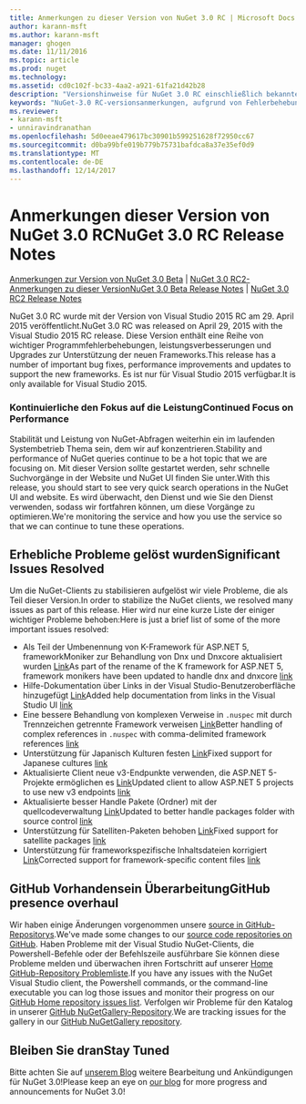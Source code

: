 ```yaml
---
title: Anmerkungen zu dieser Version von NuGet 3.0 RC | Microsoft Docs
author: karann-msft
ms.author: karann-msft
manager: ghogen
ms.date: 11/11/2016
ms.topic: article
ms.prod: nuget
ms.technology: 
ms.assetid: cd0c102f-bc33-4aa2-a921-61fa21d42b28
description: "Versionshinweise für NuGet 3.0 RC einschließlich bekannte Probleme, Fehlerbehebungen, Funktionen und Archivierung von dcrs Design."
keywords: "NuGet-3.0 RC-versionsanmerkungen, aufgrund von Fehlerbehebungen, bekannte Probleme, zusätzliche Funktionen, Archivierung von dcrs Design"
ms.reviewer:
- karann-msft
- unniravindranathan
ms.openlocfilehash: 5d0eeae479617bc30901b599251628f72950cc67
ms.sourcegitcommit: d0ba99bfe019b779b75731bafdca8a37e35ef0d9
ms.translationtype: MT
ms.contentlocale: de-DE
ms.lasthandoff: 12/14/2017
---
```

# <a name="nuget-30-rc-release-notes"></a><span data-ttu-id="d4df7-104">Anmerkungen dieser Version von NuGet 3.0 RC</span><span class="sxs-lookup"><span data-stu-id="d4df7-104">NuGet 3.0 RC Release Notes</span></span>

<span data-ttu-id="d4df7-105">[Anmerkungen zur Version von NuGet 3.0 Beta](../release-notes/nuget-3.0-beta.md) | [NuGet 3.0 RC2-Anmerkungen zu dieser Version](../release-notes/nuget-3.0-RC2.md)</span><span class="sxs-lookup"><span data-stu-id="d4df7-105">[NuGet 3.0 Beta Release Notes](../release-notes/nuget-3.0-beta.md) | [NuGet 3.0 RC2 Release Notes](../release-notes/nuget-3.0-RC2.md)</span></span>

<span data-ttu-id="d4df7-106">NuGet 3.0 RC wurde mit der Version von Visual Studio 2015 RC am 29. April 2015 veröffentlicht.</span><span class="sxs-lookup"><span data-stu-id="d4df7-106">NuGet 3.0 RC was released on April 29, 2015 with the Visual Studio 2015 RC release.</span></span> <span data-ttu-id="d4df7-107">Diese Version enthält eine Reihe von wichtiger Programmfehlerbehebungen, leistungsverbesserungen und Upgrades zur Unterstützung der neuen Frameworks.</span><span class="sxs-lookup"><span data-stu-id="d4df7-107">This release has a number of important bug fixes, performance improvements and updates to support the new frameworks.</span></span>  <span data-ttu-id="d4df7-108">Es ist nur für Visual Studio 2015 verfügbar.</span><span class="sxs-lookup"><span data-stu-id="d4df7-108">It is only available for Visual Studio 2015.</span></span>

### <a name="continued-focus-on-performance"></a><span data-ttu-id="d4df7-109">Kontinuierliche den Fokus auf die Leistung</span><span class="sxs-lookup"><span data-stu-id="d4df7-109">Continued Focus on Performance</span></span>

<span data-ttu-id="d4df7-110">Stabilität und Leistung von NuGet-Abfragen weiterhin ein im laufenden Systembetrieb Thema sein, dem wir auf konzentrieren.</span><span class="sxs-lookup"><span data-stu-id="d4df7-110">Stability and performance of NuGet queries continue to be a hot topic that we are focusing on.</span></span>  <span data-ttu-id="d4df7-111">Mit dieser Version sollte gestartet werden, sehr schnelle Suchvorgänge in der Website und NuGet UI finden Sie unter.</span><span class="sxs-lookup"><span data-stu-id="d4df7-111">With this release, you should start to see very quick search operations in the NuGet UI and website.</span></span>  <span data-ttu-id="d4df7-112">Es wird überwacht, den Dienst und wie Sie den Dienst verwenden, sodass wir fortfahren können, um diese Vorgänge zu optimieren.</span><span class="sxs-lookup"><span data-stu-id="d4df7-112">We're monitoring the service and how you use the service so that we can continue to tune these operations.</span></span>

## <a name="significant-issues-resolved"></a><span data-ttu-id="d4df7-113">Erhebliche Probleme gelöst wurden</span><span class="sxs-lookup"><span data-stu-id="d4df7-113">Significant Issues Resolved</span></span>

<span data-ttu-id="d4df7-114">Um die NuGet-Clients zu stabilisieren aufgelöst wir viele Probleme, die als Teil dieser Version.</span><span class="sxs-lookup"><span data-stu-id="d4df7-114">In order to stabilize the NuGet clients, we resolved many issues as part of this release.</span></span>  <span data-ttu-id="d4df7-115">Hier wird nur eine kurze Liste der einiger wichtiger Probleme behoben:</span><span class="sxs-lookup"><span data-stu-id="d4df7-115">Here is just a brief list of some of the more important issues resolved:</span></span>

* <span data-ttu-id="d4df7-116">Als Teil der Umbenennung von K-Framework für ASP.NET 5, frameworkMoniker zur Behandlung von Dnx und Dnxcore aktualisiert wurden [Link](https://github.com/NuGet/Home/issues/215)</span><span class="sxs-lookup"><span data-stu-id="d4df7-116">As part of the rename of the K framework for ASP.NET 5, framework monikers have been updated to handle dnx and dnxcore [link](https://github.com/NuGet/Home/issues/215)</span></span>
* <span data-ttu-id="d4df7-117">Hilfe-Dokumentation über Links in der Visual Studio-Benutzeroberfläche hinzugefügt [Link](https://github.com/NuGet/Home/issues/232)</span><span class="sxs-lookup"><span data-stu-id="d4df7-117">Added help documentation from links in the Visual Studio UI [link](https://github.com/NuGet/Home/issues/232)</span></span>
* <span data-ttu-id="d4df7-118">Eine bessere Behandlung von komplexen Verweise in `.nuspec` mit durch Trennzeichen getrennte Framework verweisen [Link](https://github.com/NuGet/Home/issues/276)</span><span class="sxs-lookup"><span data-stu-id="d4df7-118">Better handling of complex references in `.nuspec` with comma-delimited framework references [link](https://github.com/NuGet/Home/issues/276)</span></span>
* <span data-ttu-id="d4df7-119">Unterstützung für Japanisch Kulturen festen [Link](https://github.com/NuGet/Home/issues/253)</span><span class="sxs-lookup"><span data-stu-id="d4df7-119">Fixed support for Japanese cultures [link](https://github.com/NuGet/Home/issues/253)</span></span>
* <span data-ttu-id="d4df7-120">Aktualisierte Client neue v3-Endpunkte verwenden, die ASP.NET 5-Projekte ermöglichen es [Link](https://github.com/NuGet/Home/issues/219)</span><span class="sxs-lookup"><span data-stu-id="d4df7-120">Updated client to allow ASP.NET 5 projects to use new v3 endpoints [link](https://github.com/NuGet/Home/issues/219)</span></span>
* <span data-ttu-id="d4df7-121">Aktualisierte besser Handle Pakete (Ordner) mit der quellcodeverwaltung [Link](https://github.com/NuGet/Home/issues/56)</span><span class="sxs-lookup"><span data-stu-id="d4df7-121">Updated to better handle packages folder with source control [link](https://github.com/NuGet/Home/issues/56)</span></span>
* <span data-ttu-id="d4df7-122">Unterstützung für Satelliten-Paketen behoben [Link](https://github.com/NuGet/Home/issues/17)</span><span class="sxs-lookup"><span data-stu-id="d4df7-122">Fixed support for satellite packages [link](https://github.com/NuGet/Home/issues/17)</span></span>
* <span data-ttu-id="d4df7-123">Unterstützung für frameworkspezifische Inhaltsdateien korrigiert [Link](https://github.com/NuGet/Home/issues/18)</span><span class="sxs-lookup"><span data-stu-id="d4df7-123">Corrected support for framework-specific content files [link](https://github.com/NuGet/Home/issues/18)</span></span>

## <a name="github-presence-overhaul"></a><span data-ttu-id="d4df7-124">GitHub Vorhandensein Überarbeitung</span><span class="sxs-lookup"><span data-stu-id="d4df7-124">GitHub presence overhaul</span></span>

<span data-ttu-id="d4df7-125">Wir haben einige Änderungen vorgenommen unsere [source in GitHub-Repositorys](http://github.com/nuget/home).</span><span class="sxs-lookup"><span data-stu-id="d4df7-125">We've made some changes to our [source code repositories on GitHub](http://github.com/nuget/home).</span></span>  <span data-ttu-id="d4df7-126">Haben Probleme mit der Visual Studio NuGet-Clients, die Powershell-Befehle oder der Befehlszeile ausführbare Sie können diese Probleme melden und überwachen ihren Fortschritt auf unserer [Home GitHub-Repository Problemliste](http://github.com/nuget/home/issues).</span><span class="sxs-lookup"><span data-stu-id="d4df7-126">If you have any issues with the NuGet Visual Studio client, the Powershell commands, or the command-line executable you can log those issues and monitor their progress on our [GitHub Home repository issues list](http://github.com/nuget/home/issues).</span></span>  <span data-ttu-id="d4df7-127">Verfolgen wir Probleme für den Katalog in unserer [GitHub NuGetGallery-Repository](http://github.com/nuget/NuGetGallery/issues).</span><span class="sxs-lookup"><span data-stu-id="d4df7-127">We are tracking issues for the gallery in our [GitHub NuGetGallery repository](http://github.com/nuget/NuGetGallery/issues).</span></span>


## <a name="stay-tuned"></a><span data-ttu-id="d4df7-128">Bleiben Sie dran</span><span class="sxs-lookup"><span data-stu-id="d4df7-128">Stay Tuned</span></span>

<span data-ttu-id="d4df7-129">Bitte achten Sie auf [unserem Blog](http://blog.nuget.org) weitere Bearbeitung und Ankündigungen für NuGet 3.0!</span><span class="sxs-lookup"><span data-stu-id="d4df7-129">Please keep an eye on [our blog](http://blog.nuget.org) for more progress and announcements for NuGet 3.0!</span></span>